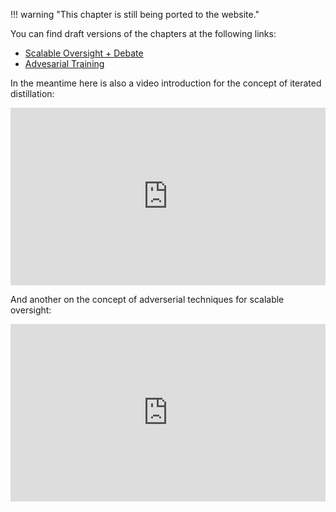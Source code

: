!!! warning "This chapter is still being ported to the website."

You can find draft versions of the chapters at the following links:

 * [Scalable Oversight + Debate](https://docs.google.com/document/d/1k6rlyBCZJw8xbUx0dzd-4sOhlzj-xzsmwi_OIZY1-3M/edit?usp=sharing)
 * [Advesarial Training](https://www.lesswrong.com/s/3ni2P2GZzBvNebWYZ/p/nz5NNAtfKJLmbtksL)

In the meantime here is also a video introduction for the concept of iterated distillation:
<iframe
    style=" width: 100%; aspect-ratio: 16 / 9;"
    frameborder="0"
    allowfullscreen
    src="https://www.youtube.com/embed/v9M2Ho9I9Qo">
</iframe>

And another on the concept of adverserial techniques for scalable oversight:

<iframe
    style=" width: 100%; aspect-ratio: 16 / 9;"
    frameborder="0"
    allowfullscreen
    src="https://www.youtube.com/embed/wIX00bZ173k">
</iframe>

